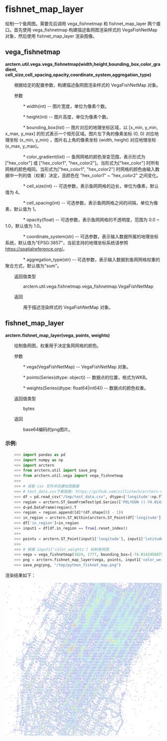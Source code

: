 # fishnet_map_layer

绘制一个鱼网图。需要先后调用 vega_fishnetmap 和 fishnet_map_layer 两个接口。首先使用 vega_fishnetmap 构建描述鱼网图渲染样式的 VegaFishNetMap 对象，然后使用 fishnet_map_layer 渲染图像。

## vega_fishnetmap 

**arctern.util.vega.vega_fishnetmap(width,height,bounding_box,color_gradient,
cell_size,cell_spacing,opacity,coordinate_system,aggregation_type)**

&#x2002; &#x2003; 根据给定的配置参数，构建描述鱼网图渲染样式的 VegaFishNetMap 对象。

&#x2002; &#x2003; 参数

&#x2002; &#x2003; &#x2002; &#x2003; * width(int) -- 图片宽度，单位为像素个数。

&#x2002; &#x2003; &#x2002; &#x2003; * height(int) -- 图片高度，单位为像素个数。

&#x2002; &#x2003; &#x2002; &#x2003; * bounding_box(list) -- 图片对应的地理坐标区域，以 [x_min, y_min, x_max, y_max] 的形式表示一个矩形区域。图片左下角的像素坐标 (0, 0) 对应地理坐标 (x_min, y_min) ，图片右上角的像素坐标 (width, height) 对应地理坐标 (x_max, y_max)。

&#x2002; &#x2003; &#x2002; &#x2003; * color_gradient(list) -- 鱼网网格的颜色渐变范围，表示形式为 ["hex_color"] 或 ["hex_color1", "hex_color2"]。当形式为["hex_color"] 时所有网格的颜色相同。当形式为["hex_color1", "hex_color2"] 时网格的颜色由输入数据中一列的值（权重）决定，且颜色在 "hex_color1" ~ "hex_color2" 之间变化。

&#x2002; &#x2003; &#x2002; &#x2003; * cell_size(int) -- 可选参数，表示鱼网网格的边长，单位为像素，默认值为 4。

&#x2002; &#x2003; &#x2002; &#x2003; * cell_spacing(int) -- 可选参数，表示鱼网网格之间的间隔，单位为像素，默认值为 1。

&#x2002; &#x2003; &#x2002; &#x2003; * opacity(float) -- 可选参数，表示鱼网网格的不透明度，范围为 0.0 ~ 1.0，默认值为 1.0。

&#x2002; &#x2003; &#x2002; &#x2003; * coordinate_system(str) -- 可选参数，表示输入数据所属的地理坐标系统，默认值为"EPSG:3857"，当前支持的地理坐标系统请参照 <https://spatialreference.org/>。

&#x2002; &#x2003; &#x2002; &#x2003; * aggregation_type(str) -- 可选参数，表示输入数据到鱼网网格权重的聚合方式，默认值为"sum"。


&#x2002; &#x2003; 返回值类型

&#x2002; &#x2003; &#x2002; &#x2003; arctern.util.vega.fishnetmap.vega_fishnetmap.VegaFishNetMap


&#x2002; &#x2003; 返回

&#x2002; &#x2003; &#x2002; &#x2003; 用于描述渲染样式的 VegaFishNetMap 对象。



## fishnet_map_layer 

**arctern.fishnet_map_layer(vega, points, weights)**

&#x2002; &#x2003; 绘制鱼网图，权重用于决定鱼网网格的颜色。

&#x2002; &#x2003; 参数

&#x2002; &#x2003; &#x2002; &#x2003; * vega(VegaFishNetMap) -- VegaFishNetMap 对象。

&#x2002; &#x2003; &#x2002; &#x2003; * points(Series(dtype: object)) -- 数据点的位置，格式为WKB。

&#x2002; &#x2003; &#x2002; &#x2003; * weights(Series(dtype: float64|int64)) -- 数据点的颜色权重。


&#x2002; &#x2003; 返回值类型
   
&#x2002; &#x2003; &#x2002; &#x2003; bytes


&#x2002; &#x2003; 返回

&#x2002; &#x2003; &#x2002; &#x2003; base64编码的png图片。


### 示例:

  ```python
      >>> import pandas as pd
      >>> import numpy as np
      >>> import arctern
      >>> from arctern.util import save_png
      >>> from arctern.util.vega import vega_fishnetmap
      >>> 
      >>> # 读取 csv 文件并创建绘图数据
      >>> # test_data.csv下载链接: https://github.com/zilliztech/arctern-resources/raw/benchmarks/benchmarks/dataset/layer_rendering_test_data/test_data.csv
      >>> df = pd.read_csv("/tmp/test_data.csv", dtype={'longitude':np.float64, 'latitude':np.float64, 'color_weights':np.float64, 'size_weights':np.float64, 'region_boundaries':np.object})
      >>> region = arctern.ST_GeomFromText(pd.Series(['POLYGON ((-74.01424568752932 40.72759334104623, -74.01424568752932 40.76721122683304, -73.96056823889673 40.76721122683304, -73.96056823889673 40.72759334104623, -74.01424568752932 40.72759334104623))']))
      >>> d=pd.DataFrame(region).T
      >>> region = region.append([d]*(df.shape[0] - 1))
      >>> in_region = arctern.ST_Within(arctern.ST_Point(df['longitude'], df['latitude']), region[0])
      >>> df['in_region']=in_region
      >>> input1 = df[df.in_region == True].reset_index()
      >>> 
      >>> points = arctern.ST_Point(input1['longitude'], input1['latitude'])
      >>> 
      >>> # 根据 input1['color_weights'] 绘制鱼网图
      >>> vega = vega_fishnetmap(1824, 1777, bounding_box=[-74.01424568752932, 40.72759334104623, -73.96056823889673, 40.76721122683304], cell_size=8, cell_spacing=2, opacity=1.0, coordinate_system="EPSG:4326")
      >>> png = arctern.fishnet_map_layer(vega, points, input1['color_weights'])
      >>> save_png(png, "/tmp/python_fishnet_map.png")
   ```

渲染结果如下：

![](../../../../../../../img/render/python/python_fishnet_map.png)